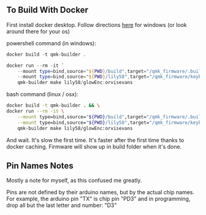 ## To Build With Docker

First install docker desktop. Follow directions [here](https://docs.docker.com/docker-for-windows/install/) for windows (or look around there for your os)

powershell command (in windows):

```PowerShell
docker build -t qmk-builder .

docker run --rm -it `
    --mount type=bind,source="${PWD}/build",target="/qmk_firmware/.build" `
    --mount type=bind,source="${PWD}/lily58",target="/qmk_firmware/keyboards/lily58" `
    qmk-builder make lily58/glowEnc:orvisevans
```

bash command (linux / osx):

```bash
docker build -t qmk-builder . && \
docker run --rm -it \
    --mount type=bind,source="${PWD}/build",target="/qmk_firmware/.build" \
    --mount type=bind,source="${PWD}/lily58",target="/qmk_firmware/keyboards/lily58" \
    qmk-builder make lily58/glowEnc:orvisevans
```

And wait. It's slow the first time. It's faster after the first time thanks to docker caching. Firmware will show up in build folder when it's done.

## Pin Names Notes

Mostly a note for myself, as this confused me greatly.

Pins are not defined by their arduino names, but by the actual chip names. For example, the arduino pin "TX" is chip pin "PD3" and in programming, drop all but the last letter and number: "D3"
